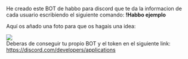 He creado este BOT de habbo para discord que te da la informacion de cada usuario escribiendo el siguiente comando:
<b>!Habbo ejemplo</b>

Aquí os añado una foto para que os hagais una idea:

<img src="https://i.imgur.com/7t5I0e3.png">

<br>
Deberas de conseguir tu propio BOT y el token en el siguiente link: <a href="https://discord.com/developers/applications">https://discord.com/developers/applications</a>
